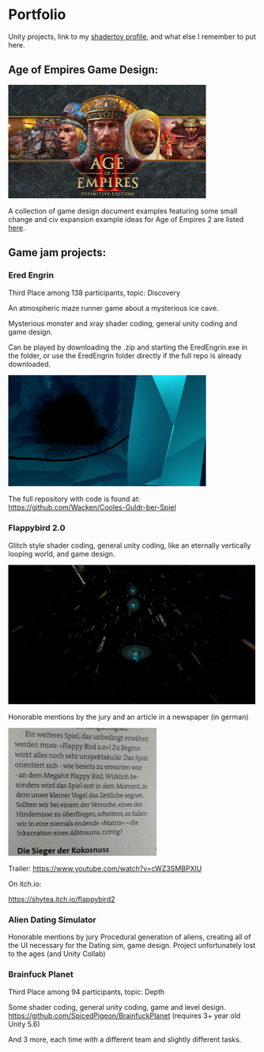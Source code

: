 # Portfolio
Unity projects, link to my [shadertoy profile](https://www.shadertoy.com/user/Jarazz), and what else I remember to put here. 


## Age of Empires Game Design:

<img src="AoeHeader.jpg" alt="Aoe2 DE Header" width="400"/>  



A collection of game design document examples featuring some small change and civ expansion example ideas for Age of Empires 2 are listed [here](/AoE/AoE_doc.md). 





## Game jam projects:

### Ered Engrin 
Third Place among 138 participants, topic: Discovery

An atmospheric maze runner game about a mysterious ice cave.

Mysterious monster and xray shader coding, general unity coding and game design.

Can be played by downloading the .zip and starting the EredEngrin.exe in the folder, or use the EredEngrin folder directly if the full repo is already downloaded. 

 
<img src="EredEngrin/EredEngrin4.jpg" alt="Ered Engrin" width="400"/>  

The full repository with code is found at:
 https://github.com/Wacken/Cooles-Guldr-ber-Spiel

### Flappybird 2.0
Glitch style shader coding, general unity coding, like an eternally vertically looping world, and game design.

<img src="FlappyBirdShader.png" alt="Flappy Bird Glitch World Shader" width="500"/> 

Honorable mentions by the jury and an article in a newspaper (in german) 

<img src="Newspaper.jpeg" alt="Newspaper" width="300"/> 

Trailer: https://www.youtube.com/watch?v=cWZ3SMBPXlU

On itch.io:

 https://shytea.itch.io/flappybird2

### Alien Dating Simulator
Honorable mentions by jury
Procedural generation of aliens, creating all of the UI necessary for the Dating sim, game design.
Project unfortunately lost to the ages (and Unity Collab)

### Brainfuck Planet
Third Place among 94 participants, topic: Depth

Some shader coding, general unity coding, game and level design.
 https://github.com/SpicedPigeon/BrainfuckPlanet (requires 3+ year old Unity 5.6)



And 3 more, each time with a different team and slightly different tasks.


